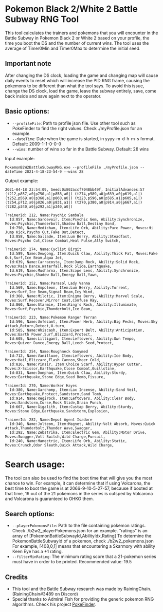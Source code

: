 Pokemon Black 2/White 2 Battle Subway RNG Tool
==============================================
This tool calculates the trainers and pokemons that you will encounter in the Battle Subway in Pokemon Black 2 or White 2
based on your profile, the time you boot the DS and the number of current wins.
The tool uses the average of Timer0Min and Timer0Max to determine the initial seed.


Important note
--------------
After changing the DS clock, loading the game and changing map will cause daily events to reset
which will increase the PID RNG frame, causing the pokemons to be different than what the tool says.
To avoid this issue, change the DS clock, load the game, leave the subway entirely, save, come back inside
and save again next to the operator.

Basic options:
--------------
* `--profileFile`: Path to profile json file. Use other tool such as PokeFinder to find the right values. Check ./myProfile.json for an example. 
* `--dateTime`: Date when the game is started, in yyyy-m-d-h-m-s format. Default: 2009-1-1-0-0-0
* `--wins`: number of wins so far in the Battle Subway. Default: 28 wins

Input example: 
```
PokemonB2W2BattleSubwayRNG.exe --profileFile ./myProfile.json --dateTime 2021-4-18-23-54-9 --wins 28
````

Output example:
```
2021-04-18 23:54:09, Seed:0x802accf7048bb49f, InitialAdvances:57
(t212,p857,a0|p750,a1|p858,a0|) (t274,p589,a0|p639,a0|p619,a1|) (t252,p569,a0|p368,a1|p860,a0|) (t223,p596,a0|p585,a1|p605,a1|) (t254,p712,a0|p826,a0|p831,a1|) (t270,p380,a0|p914,a0|p667,a1|) (t282,p340,a0|p292,a1|p240,a0|)

TrainerId: 212, Name:Psychic Sambala
  Id:857, Name:Gardevoir, Item:Psychic Gem, Ability:Synchronize, Moves:Psychic,Thunderbolt,Shadow Ball,Destiny Bond,
  Id:750, Name:Medicham, Item:Life Orb, Ability:Pure Power, Moves:Hi Jump Kick,Psycho Cut,Fake Out,Detect,
  Id:858, Name:Gallade, Item:Lum Berry, Ability:Steadfast, Moves:Psycho Cut,Close Combat,Heal Pulse,Ally Switch,

TrainerId: 274, Name:Cyclist Birgit
  Id:589, Name:Dewgong, Item:Quick Claw, Ability:Thick Fat, Moves:Fake Out,Surf,Ice Beam,Aqua Jet,
  Id:639, Name:Carracosta, Item:Damp Rock, Ability:Solid Rock, Moves:Rain Dance,Waterfall,Rock Slide,Earthquake,
  Id:619, Name:Musharna, Item:Scope Lens, Ability:Synchronize, Moves:Psychic,Shadow Ball,Energy Ball,Yawn,

TrainerId: 252, Name:Parasol Lady Vanna
  Id:569, Name:Empoleon, Item:Lum Berry, Ability:Torrent, Moves:Surf,Ice Beam,Signal Beam,Icy Wind,
  Id:368, Name:Milotic, Item:Enigma Berry, Ability:Marvel Scale, Moves:Surf,Recover,Mirror Coat,Confuse Ray,
  Id:860, Name:Starmie, Item:King's Rock, Ability:Illuminate, Moves:Surf,Psychic,Thunderbolt,Ice Beam,

TrainerId: 223, Name:Pokemon Ranger Terran
  Id:596, Name:Unfezant, Item:Power Herb, Ability:Big Pecks, Moves:Sky Attack,Return,Detect,U-turn,
  Id:585, Name:Whiscash, Item:Expert Belt, Ability:Anticipation, Moves:Earth Power,Surf,Blizzard,Protect,
  Id:605, Name:Lilligant, Item:Leftovers, Ability:Own Tempo, Moves:Quiver Dance,Energy Ball,Leech Seed,Protect,

TrainerId: 254, Name:Roughneck Ganymed
  Id:712, Name:Vanilluxe, Item:Leftovers, Ability:Ice Body, Moves:Hail,Blizzard,Flash Cannon,Sheer Cold,
  Id:826, Name:Pinsir, Item:Choice Scarf, Ability:Hyper Cutter, Moves:X-Scissor,Earthquake,Close Combat,Guillotine,
  Id:831, Name:Donphan, Item:Quick Claw, Ability:Sturdy, Moves:Earthquake,Stone Edge,Seed Bomb,Fissure,

TrainerId: 270, Name:Worker Hayes
  Id:380, Name:Garchomp, Item:Lax Incense, Ability:Sand Veil, Moves:Earthquake,Protect,Sandstorm,Sand Tomb,
  Id:914, Name:Regirock, Item:Leftovers, Ability:Clear Body, Moves:Sandstorm,Curse,Rock Slide,Drain Punch,
  Id:667, Name:Gigalith, Item:Custap Berry, Ability:Sturdy, Moves:Stone Edge,Earthquake,Sandstorm,Explosion,

TrainerId: 282, Name:Depot Agent Isadore
  Id:340, Name:Jolteon, Item:Magnet, Ability:Volt Absorb, Moves:Quick Attack,Thunderbolt,Thunder Wave,Swagger,
  Id:292, Name:Zebstrika, Item:Electric Gem, Ability:Motor Drive, Moves:Swagger,Volt Switch,Wild Charge,Pursuit,
  Id:240, Name:Manectric, Item:Life Orb, Ability:Static, Moves:Crunch,Odor Sleuth,Quick Attack,Wild Charge,
```

Search usage:
=============

The tool can also be used to find the boot time that will give you the most chance to win.
For example, it can determine that if using Volcarona, the best time to boot the game is at 2066-9-10-5-27-57, because
if booted at that time, 19 out of the 21 pokemons in the series is outsped by Volcarona and Volcarona is guaranteed to OHKO them.

Search options: 
---------------
* `--playerPokemonsFile`: Path to the file containing pokemon ratings. Check ./b2w2_playerPokemons.json for an example. 
\"ratings\" is an array of [PokemonBattleSubwayId,AbilityIdx,Rating]
To determine the PokemonBattleSubwayId of a pokemon, check ./b2w2_pokemons.json
For example, [408,0,1] means that encountering a Skarmory with ability Keen Eye has a +1 rating.
* `--filterMinRating`: The minimum rating score that a 21-pokemon series must have in order to be printed. Recommended value: 19.5

Credits
-------
* This tool and the Battle Subway research was made by RainingChain. (RainingChain#3489 on Discord)
* Special thanks to Admiral Fish for providing the generic pokemon RNG algorithms. Check his project [PokeFinder](https://github.com/Admiral-Fish/PokeFinder).


